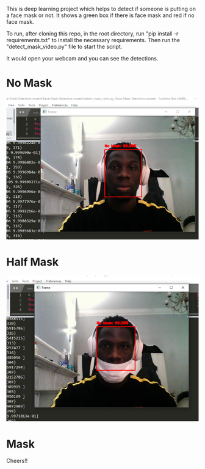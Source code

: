 
This is deep learning project which helps to detect if someone is putting on a face mask or not. It shows a green box if there is face mask  and red if no face mask.

To run, after cloning this repo, in the root directory, run "pip install -r requirements.txt" to install the necessary requirements.
Then run the "detect_mask_video.py" file to start the script.

It would open your webcam and you can see the detections.

# No Mask
![](https://github.com/olumide1128/face-mask-detection-using-keras-tensorfllow/blob/master/screenshot/nomask.png)

# Half Mask
![](https://github.com/olumide1128/face-mask-detection-using-keras-tensorfllow/blob/master/screenshot/halfmask.png)


# Mask



Cheers!!
